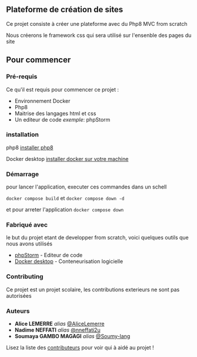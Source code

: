 ## Plateforme de création de sites

Ce projet consiste à créer une plateforme avec du Php8 MVC from scratch

Nous créerons le framework css qui sera utilisé sur l'ensenble des pages du site


## Pour commencer

### Pré-requis
Ce qu'il est requis pour commencer ce projet :
- Environnement Docker
- Php8
- Maitrise des langages html et css
- Un editeur de code  _exemple_: phpStorm

### installation 
php8 
[installer php8](https://www.php.net/downloads.php)

Docker desktop
[installer docker sur votre machine](https://docs.docker.com/get-docker/)

### Démarrage
pour lancer l'application, executer ces commandes dans un schell

``docker compose build`` et ``docker compose down -d``

et pour arreter l'application ``docker compose down``


### Fabriqué avec
le but du projet etant de developper from scratch, voici quelques outils que nous avons utilisés

* [phpStorm](https://www.jetbrains.com/phpstorm/promo/?source=google&medium=cpc&campaign=EMEA_en_FR_PhpStorm_Branded&term=phpstorm&content=604081944637&gclid=CjwKCAiA-bmsBhAGEiwAoaQNmoSkG-DWgDBdLqDV1gWJGl2qP2_r6OwVvdPtTwMMAdZeNC8eOfJVNhoCyGAQAvD_BwE) - Editeur de code
* [Docker desktop](https://docs.docker.com/get-docker/) - Conteneurisation logicielle

### Contributing

Ce projet est un projet scolaire, les contributions exterieurs ne sont pas autorisées

### Auteurs
* **Alice LEMERRE** _alias_ [@AliceLemerre](https://github.com/AliceLemerre)
* **Nadime NEFFATI** _alias_ [@nneffati2u](https://github.com/nneffati2u)
* **Soumaya GAMBO MAGAGI** _alias_ [@Soumy-lang](https://github.com/Soumy-lang)

Lisez la liste des [contributeurs](https://github.com/Soumy-lang/projet-git/contributors) pour voir qui à aidé au projet !


